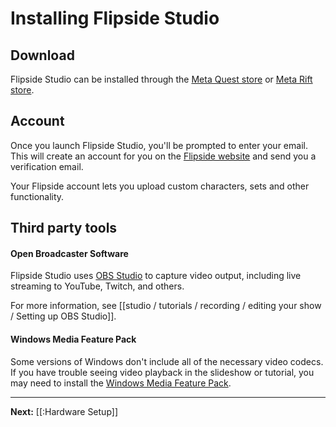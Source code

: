 # Installing Flipside Studio

## Download

Flipside Studio can be installed through the [Meta Quest store](https://ocul.us/3VjQ3NM) or [Meta Rift store](https://ocul.us/3AAw5Xm).

## Account

Once you launch Flipside Studio, you'll be prompted to enter your email. This will create an account for you on the [Flipside website](https://www.flipsidexr.com/) and send you a verification email.

Your Flipside account lets you upload custom characters, sets and other functionality.

## Third party tools

#### Open Broadcaster Software

Flipside Studio uses [OBS Studio](https://obsproject.com/download) to capture video output, including live streaming to YouTube, Twitch, and others.

For more information, see [[studio / tutorials / recording / editing your show / Setting up OBS Studio]].

#### Windows Media Feature Pack

Some versions of Windows don't include all of the necessary video codecs. If you have trouble seeing video playback in the slideshow or tutorial, you may need to install the [Windows Media Feature Pack](https://www.microsoft.com/en-us/software-download/mediafeaturepack).


---

**Next:** [[:Hardware Setup]]
